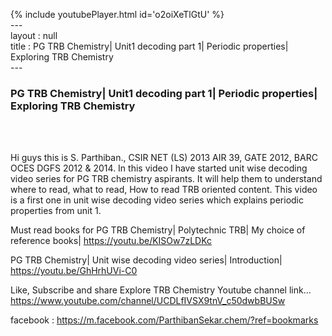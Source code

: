 {% include youtubePlayer.html id='o2oiXeTlGtU' %}<br>---<br>layout : null<br>title : PG TRB Chemistry| Unit1 decoding part 1| Periodic properties| Exploring TRB Chemistry<br>---<br><h3>PG TRB Chemistry| Unit1 decoding part 1| Periodic properties| Exploring TRB Chemistry</h3><br><br><p>Hi guys this is S. Parthiban., CSIR NET (LS) 2013 AIR 39, GATE 2012, BARC OCES DGFS 2012 & 2014. In this video I have started unit wise decoding video series for PG TRB chemistry aspirants. It will help them to understand where to read, what to read, How to read TRB oriented content. This video is a first one in unit wise decoding video series which explains periodic properties from unit 1.

Must read books for PG TRB Chemistry| Polytechnic TRB| My choice of reference books|
https://youtu.be/KISOw7zLDKc

PG TRB Chemistry| Unit wise decoding video series| Introduction|
https://youtu.be/GhHrhUVi-C0

Like, Subscribe and share Explore TRB Chemistry
Youtube channel link... https://www.youtube.com/channel/UCDLfIVSX9tnV_c50dwbBUSw

facebook : https://m.facebook.com/ParthibanSekar.chem/?ref=bookmarks</p><br>